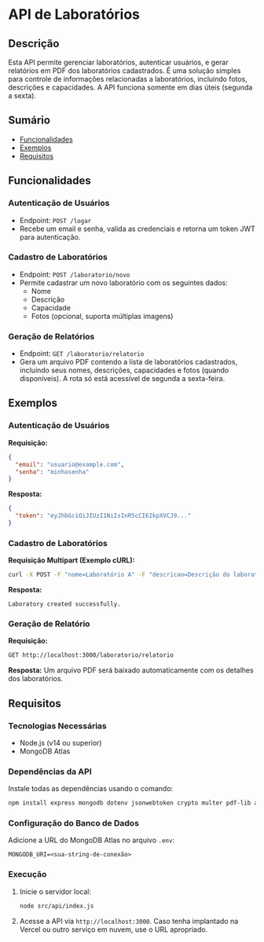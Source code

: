 # API de Laboratórios

## Descrição
Esta API permite gerenciar laboratórios, autenticar usuários, e gerar relatórios em PDF dos laboratórios cadastrados. É uma solução simples para controle de informações relacionadas a laboratórios, incluindo fotos, descrições e capacidades. A API funciona somente em dias úteis (segunda a sexta).

## Sumário
- [Funcionalidades](#funcionalidades)
- [Exemplos](#exemplos)
- [Requisitos](#requisitos)

## Funcionalidades

### Autenticação de Usuários
- Endpoint: `POST /logar`
- Recebe um email e senha, valida as credenciais e retorna um token JWT para autenticação.

### Cadastro de Laboratórios
- Endpoint: `POST /laboratorio/novo`
- Permite cadastrar um novo laboratório com os seguintes dados:
  - Nome
  - Descrição
  - Capacidade
  - Fotos (opcional, suporta múltiplas imagens)

### Geração de Relatórios
- Endpoint: `GET /laboratorio/relatorio`
- Gera um arquivo PDF contendo a lista de laboratórios cadastrados, incluindo seus nomes, descrições, capacidades e fotos (quando disponíveis). A rota só está acessível de segunda a sexta-feira.

## Exemplos

### Autenticação de Usuários
**Requisição:**
```json
{
  "email": "usuario@example.com",
  "senha": "minhasenha"
}
```
**Resposta:**
```json
{
  "token": "eyJhbGciOiJIUzI1NiIsInR5cCI6IkpXVCJ9..."
}
```

### Cadastro de Laboratórios
**Requisição Multipart (Exemplo cURL):**
```bash
curl -X POST -F "nome=Laboratório A" -F "descricao=Descrição do laboratório" -F "capacidade=30" -F "fotos=@foto1.jpg" -F "fotos=@foto2.jpg" http://localhost:3000/laboratorio/novo
```
**Resposta:**
```
Laboratory created successfully.
```

### Geração de Relatório
**Requisição:**
```bash
GET http://localhost:3000/laboratorio/relatorio
```
**Resposta:**
Um arquivo PDF será baixado automaticamente com os detalhes dos laboratórios.

## Requisitos

### Tecnologias Necessárias
- Node.js (v14 ou superior)
- MongoDB Atlas

### Dependências da API
Instale todas as dependências usando o comando:
```bash
npm install express mongodb dotenv jsonwebtoken crypto multer pdf-lib axios
```

### Configuração do Banco de Dados
Adicione a URL do MongoDB Atlas no arquivo `.env`:
```
MONGODB_URI=<sua-string-de-conexão>
```

### Execução
1. Inicie o servidor local:
   ```bash
   node src/api/index.js
   ```
2. Acesse a API via `http://localhost:3000`. Caso tenha implantado na Vercel ou outro serviço em nuvem, use o URL apropriado.

